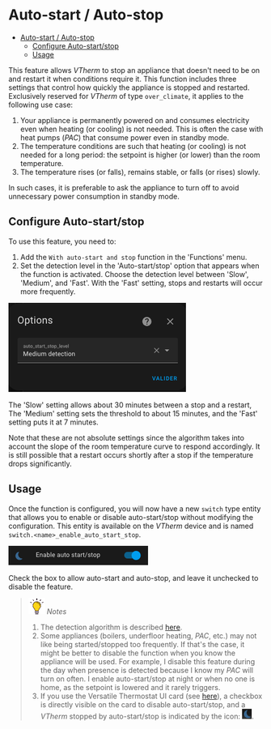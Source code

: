 # Auto-start / Auto-stop

- [Auto-start / Auto-stop](#auto-start--auto-stop)
  - [Configure Auto-start/stop](#configure-auto-startstop)
  - [Usage](#usage)

This feature allows _VTherm_ to stop an appliance that doesn't need to be on and restart it when conditions require it. This function includes three settings that control how quickly the appliance is stopped and restarted.
Exclusively reserved for _VTherm_ of type `over_climate`, it applies to the following use case:
1. Your appliance is permanently powered on and consumes electricity even when heating (or cooling) is not needed. This is often the case with heat pumps (_PAC_) that consume power even in standby mode.
2. The temperature conditions are such that heating (or cooling) is not needed for a long period: the setpoint is higher (or lower) than the room temperature.
3. The temperature rises (or falls), remains stable, or falls (or rises) slowly.

In such cases, it is preferable to ask the appliance to turn off to avoid unnecessary power consumption in standby mode.

## Configure Auto-start/stop

To use this feature, you need to:
1. Add the `With auto-start and stop` function in the 'Functions' menu.
2. Set the detection level in the 'Auto-start/stop' option that appears when the function is activated. Choose the detection level between 'Slow', 'Medium', and 'Fast'. With the 'Fast' setting, stops and restarts will occur more frequently.

![image](images/config-auto-start-stop.png)

The 'Slow' setting allows about 30 minutes between a stop and a restart,
The 'Medium' setting sets the threshold to about 15 minutes, and the 'Fast' setting puts it at 7 minutes.

Note that these are not absolute settings since the algorithm takes into account the slope of the room temperature curve to respond accordingly. It is still possible that a restart occurs shortly after a stop if the temperature drops significantly.

## Usage

Once the function is configured, you will now have a new `switch` type entity that allows you to enable or disable auto-start/stop without modifying the configuration. This entity is available on the _VTherm_ device and is named `switch.<name>_enable_auto_start_stop`.

![image](images/enable-auto-start-stop-entity.png)

Check the box to allow auto-start and auto-stop, and leave it unchecked to disable the feature.

> ![Tip](images/tips.png) _*Notes*_
> 1. The detection algorithm is described [here](algorithms.md#auto-startstop-algorithm).
> 2. Some appliances (boilers, underfloor heating, _PAC_, etc.) may not like being started/stopped too frequently. If that's the case, it might be better to disable the function when you know the appliance will be used. For example, I disable this feature during the day when presence is detected because I know my _PAC_ will turn on often. I enable auto-start/stop at night or when no one is home, as the setpoint is lowered and it rarely triggers.
> 3. If you use the Versatile Thermostat UI card (see [here](additions.md#better-with-the-versatile-thermostat-ui-card)), a checkbox is directly visible on the card to disable auto-start/stop, and a _VTherm_ stopped by auto-start/stop is indicated by the icon: ![auto-start/stop icon](images/auto-start-stop-icon.png).